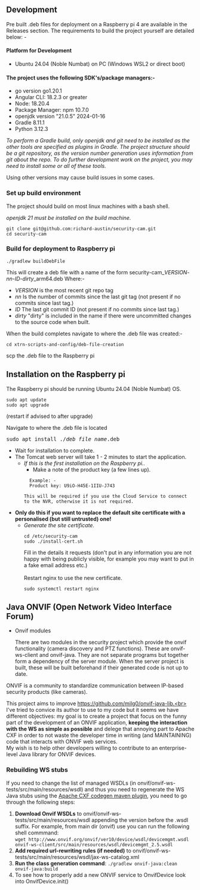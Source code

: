 ## Development
Pre built .deb files for deployment on a Raspberry pi 4 are available in the Releases section.
The requirements to build the project yourself are detailed below: -
#### Platform for Development
* Ubuntu 24.04 (Noble Numbat) on PC (Windows WSL2 or direct boot)

#### The project uses the following SDK's/package managers:-
* go version go1.20.1
* Angular CLI: 18.2.3 or greater
* Node: 18.20.4
* Package Manager: npm 10.7.0
* openjdk version "21.0.5" 2024-01-16
* Gradle 8.11.1 
* Python 3.12.3

*To perform a Gradle build, only openjdk and git need to be installed as the
other tools are specified as plugins in Gradle. The project structure
should be a git repository, as the version number generation uses information from
git about the repo.
To do further development work on the project, you may
need to install some or all of these tools.*

Using other versions may cause build issues in some cases.

### Set up build environment
The project should build on most linux machines with a bash shell. 

*openjdk 21 must be installed on the build machine.*
```
git clone git@github.com:richard-austin/security-cam.git
cd security-cam
```
### Build for deployment to Raspberry pi

```
./gradlew buildDebFile 
```
This will create a deb file with a name of the form security-cam_*VERSION*-*nn*-*ID-dirty*_arm64.deb
Where:-
* *VERSION* is the most recent git repo tag
* *nn* Is the number of commits since the last git tag (not present if no commits since last tag.)
* *ID* The last git commit ID (not present if no commits since last tag.)
* *dirty* "dirty" is included in the name if there were uncommitted changes to the source code when built.

When the build completes navigate to where the .deb file was created:-
```
cd xtrn-scripts-and-config/deb-file-creation
```
scp the .deb file to the Raspberry pi
## Installation on the Raspberry pi
The Raspberry pi should be running Ubuntu 24.04 (Noble Numbat) OS.
```
sudo apt update
sudo apt upgrade 
```
(restart if advised to after upgrade)

Navigate to where the .deb file is located
<pre>
sudo apt install ./<i>deb_file_name</i>.deb
</pre>
* Wait for installation to complete.
* The Tomcat web server will take 1 - 2 minutes to start
  the application.
  * <i>If this is the first installation on the Raspberry pi..</i>
      * Make a note of the product key (a few lines up).
      ```
        Example: -
        Product key: U9iO-H45E-1IIU-J743
      ```
        This will be required if you use the Cloud Service to connect
        to the NVR, otherwise it is not required.
* **Only do this if you want to replace the default site certificate with a personalised (but  still untrusted) one!**
     * <i>Generate the site certificate.</i>
        ```
        cd /etc/security-cam
        sudo ./install-cert.sh
        ```
        Fill in the details it requests (don't put in any information you are not happy with being publicly visible, for
        example you may want to put in a fake email address etc.)
        <br><br>
        Restart nginx to use the new certificate.
        ```
        sudo systemctl restart nginx
        ```
## Java ONVIF (Open Network Video Interface Forum)
* Onvif modules

  There are two modules in the security project which provide the onvif functionality (camera discovery and PTZ functions).
  These are onvif-ws-client and onvif-java. They are not separate programs but together form a dependency of the server module.
  When the server project is built, these will be built beforehand if their generated code is not up to date.


ONVIF is a community to standardize communication between IP-based security products (like cameras).

This project aims to improve https://github.com/milg0/onvif-java-lib.<br>
I've tried to convice its author to use to my code but it seems we have different objectives: my goal is to create a project that focus on the funny part of the development of an ONVIF application, **keeping the interaction with the WS as simple as possible** and delege that annoying part to Apache CXF in order to not waste the developer time in writing (and MAINTAINING) code that interacts with ONVIF web services.<br>
My wish is to help other developers willing to contribute to an enterprise-level Java library for ONVIF devices.

### Rebuilding WS stubs


If you need to change the list of managed WSDLs (in onvif/onvif-ws-tests/src/main/resources/wsdl) and thus you need to regenerate the WS Java stubs using the [Apache CXF codegen maven plugin](http://cxf.apache.org/docs/maven-cxf-codegen-plugin-wsdl-to-java.html), you need to go through the following steps:
1. **Download Onvif WSDLs** to onvif/onvif-ws-tests/src/main/resources/wsdl appending the version before the .wsdl suffix.
   For example, from main dir (onvif) use you can run the following shell commmand:<br>
   ```wget http://www.onvif.org/onvif/ver10/device/wsdl/devicemgmt.wsdl onvif-ws-client/src/main/resources/wsdl/devicemgmt_2.5.wsdl ```
1. **Add required url-rewriting rules (if needed)** to onvif/onvif-ws-tests/src/main/resources/wsdl/jax-ws-catalog.xml
1. **Run the class generation command**: ```./gradlew onvif-java:clean onvif-java:build```
1. To see how to properly add a new ONVIF service to OnvifDevice look into OnvifDevice.init()

